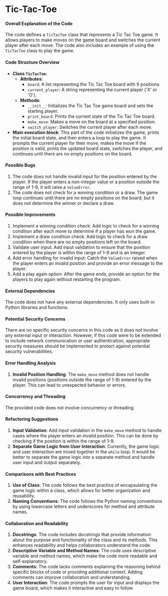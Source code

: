 # Tic-Tac-Toe
#### Overall Explanation of the Code
The code defines a `TicTacToe` class that represents a Tic Tac Toe game. It allows players to make moves on the game board and switches the current player after each move. The code also includes an example of using the `TicTacToe` class to play the game.

#### Code Structure Overview
- **Class `TicTacToe`**:
  - **Attributes**:
    - `board`: A list representing the Tic Tac Toe board with 9 positions.
    - `current_player`: A string representing the current player ('X' or 'O').
  - **Methods**:
    - `__init__`: Initializes the Tic Tac Toe game board and sets the starting player.
    - `print_board`: Prints the current state of the Tic Tac Toe board.
    - `make_move`: Makes a move on the board at a specified position.
    - `switch_player`: Switches the current player after each move.
- **Main execution block**: This part of the code initializes the game, prints the initial board state, and then enters a loop to play the game. It prompts the current player for their move, makes the move if the position is valid, prints the updated board state, switches the player, and continues until there are no empty positions on the board.

#### Possible Bugs
1. The code does not handle invalid input for the position entered by the player. If the player enters a non-integer value or a position outside the range of 1-9, it will raise a `ValueError`.
2. The code does not check for a winning condition or a draw. The game loop continues until there are no empty positions on the board, but it does not determine the winner or declare a draw.

#### Possible Improvements
1. Implement a winning condition check: Add logic to check for a winning condition after each move to determine if a player has won the game.
2. Implement a draw condition check: Add logic to check for a draw condition when there are no empty positions left on the board.
3. Validate user input: Add input validation to ensure that the position entered by the player is within the range of 1-9 and is an integer.
4. Add error handling for invalid input: Catch the `ValueError` raised when the player enters an invalid position and provide an error message to the player.
5. Add a play again option: After the game ends, provide an option for the players to play again without restarting the program.

#### External Dependencies
The code does not have any external dependencies. It only uses built-in Python libraries and functions.

#### Potential Security Concerns
There are no specific security concerns in this code as it does not involve any external input or interaction. However, if this code were to be extended to include network communication or user authentication, appropriate security measures should be implemented to protect against potential security vulnerabilities.
#### Error Handling Analysis
1. **Invalid Position Handling**: The `make_move` method does not handle invalid positions (positions outside the range of 1-9) entered by the player. This can lead to unexpected behavior or errors.

#### Concurrency and Threading
The provided code does not involve concurrency or threading.

#### Refactoring Suggestions
1. **Input Validation**: Add input validation in the `make_move` method to handle cases where the player enters an invalid position. This can be done by checking if the position is within the range of 1-9.
2. **Separate Game Logic from User Interaction**: Currently, the game logic and user interaction are mixed together in the `while` loop. It would be better to separate the game logic into a separate method and handle user input and output separately.

#### Comparisons with Best Practices
1. **Use of Class**: The code follows the best practice of encapsulating the game logic within a class, which allows for better organization and reusability.
2. **Naming Conventions**: The code follows the Python naming conventions by using lowercase letters and underscores for method and attribute names.

#### Collaboration and Readability
1. **Docstrings**: The code includes docstrings that provide information about the purpose and functionality of the class and its methods. This enhances readability and helps collaborators understand the code.
2. **Descriptive Variable and Method Names**: The code uses descriptive variable and method names, which make the code more readable and self-explanatory.
3. **Comments**: The code lacks comments explaining the reasoning behind specific blocks of code or providing additional context. Adding comments can improve collaboration and understanding.
4. **User Interaction**: The code prompts the user for input and displays the game board, which makes it interactive and easy to follow.
